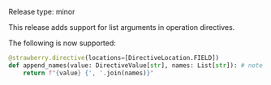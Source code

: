 Release type: minor

This release adds support for list arguments in operation directives.

The following is now supported:

```python
@strawberry.directive(locations=[DirectiveLocation.FIELD])
def append_names(value: DirectiveValue[str], names: List[str]): # note the usage of List here
    return f"{value} {', '.join(names)}"
```

